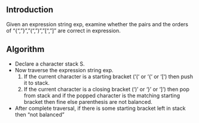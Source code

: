 Introduction
-------------
Given an expression string exp, examine whether the pairs and the orders of “{“,”}”,”(“,”)”,”[“,”]” are correct in expression.

Algorithm
-------------

* Declare a character stack S.
* Now traverse the expression string exp.
	1. If the current character is a starting bracket (‘(‘ or ‘{‘ or ‘[‘) then push it to stack.
	2. If the current character is a closing bracket (‘)’ or ‘}’ or ‘]’) then pop from stack and if the popped character is the matching starting bracket then fine else parenthesis are not balanced.
* After complete traversal, if there is some starting bracket left in stack then “not balanced”